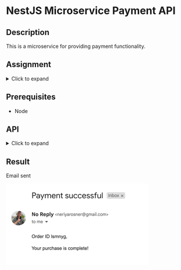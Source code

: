 # NestJS Microservice Payment API

## Description

This is a microservice for providing payment functionality.

## Assignment

<details>
<summary>Click to expand</summary>

### Task

Create a simple microservice application using NestJS. The application should perform the following tasks: \
Expose a REST API method to initiate a payment. \
To create the payment use the payment service `POST /pay-ins/checkout` endpoint. \
check our docs for this assignment  (https://docs.unipaas.com/docs) \
The create payment method will return a link to a checkout page to the client who initiated the payment process. \
After the payment is completed, the application sends an email to the buyer confirming the payment.

### Deliverables

link to GitHub with the code. \
Optional: deploy the application to the cloud and send a link to the API reference.

Please note that the focus of this assignment is on demonstrating your hands-on skills, so feel free to use any \
available resources to help you complete the task. However, we expect that the code you submit will be your own original
work.
</details>

## Prerequisites

- Node

## API

<details>
<summary>Click to expand</summary>

### Payment

**POST /pay-ins/checkout**

```bash
curl --location --request POST 'http://localhost:3000/pay-ins/checkout' \
--header 'Content-Type: application/json' \
--header 'Authorization: Bearer {{PRIVATE_KEY}}' \
--data-raw '{
  "amount": 100,
  "currency": "GBP",
  "orderId": "1000456",
  "description": "Iphone case",
  "email": "test@test.com",
  "phone": "+447911123456",
  "country": "GB",
 "reference": "100456",
  "invoiceUrl": "http://yourcompany.com/invoice.pdf",
  "dueDate": "2020-12-13", //OPTIONAL
  "vatAmount": 19, //OPTIONAL
  "successfulPaymentRedirect": "http://yourcompany.com/redirect", //OPTIONAL
  "items": [
    {
      "name": "Iphone case",
      "amount": 100,
      "vendorId": "5ee8e655a65f08fcd71fe4d9",
      "platformFee": 0,
      "quantity": 1
    }
  ],
  "billingAddress": {
    "firstName": "string",
    "lastName": "string",
    "city": "London",
    "country": "GB",
    "line1": "64 New Cavendish Street",
    "line2": "",
    "postalCode": "W1G 8TB",
    "state": ""
  },
  "shippingSameAsBilling": true,
  "shippingAddress": {
    "firstName": "string",
    "lastName": "string",
    "city": "London",
    "country": "GB",
    "line1": "64 New Cavendish Street",
    "line2": "",
    "postalCode": "W1G 8TB", 
    "state": ""
  },
  "metadata": {
    "CustomerID": "457349"
  }
}'
```

In the response you will find the shortLink field, which contains the URL of the checkout page.

**Optional address fields**

In case shipping address is not applicable (for non-physical goods), set the shippingSameAsBilling flag to true.

Note: Add a 2-letter ISO state code (for customers based in the US, Canada, and India only).

</details>

## Result

Email sent

![img.png](img.png)